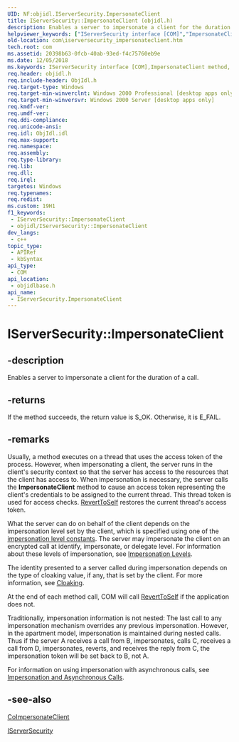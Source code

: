```yaml
---
UID: NF:objidl.IServerSecurity.ImpersonateClient
title: IServerSecurity::ImpersonateClient (objidl.h)
description: Enables a server to impersonate a client for the duration of a call.
helpviewer_keywords: ["IServerSecurity interface [COM]","ImpersonateClient method","IServerSecurity.ImpersonateClient","IServerSecurity::ImpersonateClient","ImpersonateClient","ImpersonateClient method [COM]","ImpersonateClient method [COM]","IServerSecurity interface","_com_iserversecurity_impersonateclient","com.iserversecurity_impersonateclient","objidlbase/IServerSecurity::ImpersonateClient"]
old-location: com\iserversecurity_impersonateclient.htm
tech.root: com
ms.assetid: 20398b63-0fcb-40ab-93ed-f4c75760eb9e
ms.date: 12/05/2018
ms.keywords: IServerSecurity interface [COM],ImpersonateClient method, IServerSecurity.ImpersonateClient, IServerSecurity::ImpersonateClient, ImpersonateClient, ImpersonateClient method [COM], ImpersonateClient method [COM],IServerSecurity interface, _com_iserversecurity_impersonateclient, com.iserversecurity_impersonateclient, objidlbase/IServerSecurity::ImpersonateClient
req.header: objidl.h
req.include-header: ObjIdl.h
req.target-type: Windows
req.target-min-winverclnt: Windows 2000 Professional [desktop apps only]
req.target-min-winversvr: Windows 2000 Server [desktop apps only]
req.kmdf-ver: 
req.umdf-ver: 
req.ddi-compliance: 
req.unicode-ansi: 
req.idl: ObjIdl.idl
req.max-support: 
req.namespace: 
req.assembly: 
req.type-library: 
req.lib: 
req.dll: 
req.irql: 
targetos: Windows
req.typenames: 
req.redist: 
ms.custom: 19H1
f1_keywords:
 - IServerSecurity::ImpersonateClient
 - objidl/IServerSecurity::ImpersonateClient
dev_langs:
 - c++
topic_type:
 - APIRef
 - kbSyntax
api_type:
 - COM
api_location:
 - objidlbase.h
api_name:
 - IServerSecurity.ImpersonateClient
---
```


# IServerSecurity::ImpersonateClient


## -description

Enables a server to impersonate a client for the duration of a call.



## -returns

If the method succeeds, the return value is S_OK. Otherwise, it is E_FAIL.

## -remarks

Usually, a method executes on a thread that uses the access token of the process. However, when impersonating a client, the server runs in the client's security context so that the server has access to the resources that the client has access to. When impersonation is necessary, the server calls the <b>ImpersonateClient</b> method to cause an access token representing the client's credentials to be assigned to the current thread. This thread token is used for access checks. <a href="/windows/desktop/api/objidl/nf-objidl-iserversecurity-reverttoself">RevertToSelf</a> restores the current thread's access token.

What the server can do on behalf of the client depends on the impersonation level set by the client, which is specified using one of the <a href="/windows/desktop/com/com-impersonation-level-constants">impersonation level constants</a>. The server may impersonate the client on an encrypted call at identify, impersonate, or delegate level. For information about these levels of impersonation, see <a href="/windows/desktop/com/impersonation-levels">Impersonation Levels</a>.

The identity presented to a server called during impersonation depends on the type of cloaking value, if any, that is set by the client. For more information, see <a href="/windows/desktop/com/cloaking">Cloaking</a>.

At the end of each method call, COM will call <a href="/windows/desktop/api/objidl/nf-objidl-iserversecurity-reverttoself">RevertToSelf</a> if the application does not.

Traditionally, impersonation information is not nested: The last call to any impersonation mechanism overrides any previous impersonation. However, in the apartment model, impersonation is maintained during nested calls. Thus if the server A receives a call from B, impersonates, calls C, receives a call from D, impersonates, reverts, and receives the reply from C, the impersonation token will be set back to B, not A.

For information on using impersonation with asynchronous calls, see <a href="/windows/desktop/com/impersonation-and-asynchronous-calls">Impersonation and Asynchronous Calls</a>.

## -see-also

<a href="/windows/desktop/api/combaseapi/nf-combaseapi-coimpersonateclient">CoImpersonateClient</a>



<a href="/windows/desktop/api/objidl/nn-objidl-iserversecurity">IServerSecurity</a>
